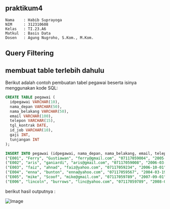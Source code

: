 ## praktikum4


```
Nama    : Habib Suprayoga
NIM     : 312310608
Kelas   : TI.23.A6
Matkul  : Basis Data
Dosen   : Agung Nugroho, S.Kom., M.Kom.
```

## Query Filtering

## membuat table terlebih dahulu

Berikut adalah contoh pembuatan tabel pegawai beserta isinya menggunakan kode SQL:

```sql
CREATE TABLE pegawai (
  idpegawai VARCHAR(10),
  nama_depan VARCHAR(50),
  nama_belakang VARCHAR(50),
  email VARCHAR(100),
  telepon VARCHAR(15),
  tgl_kontrak DATE,
  id_job VARCHAR(10),
  gaji INT,
  tunjangan INT
);

INSERT INTO pegawai (idpegawai, nama_depan, nama_belakang, email, telepon, tgl_kontrak, id_job, gaji, tunjangan) VALUES
("E001", "Ferry", "Gustiawan", "ferry@gmail.com", "07117059004", "2005-09-01", "L001", 2000000, 500000),
("E002", "aris", "ganiardi", "aris@gmail.com", "07117059008", "2006-03-28", "L002", 2000000, 200000),
("E003", "faiz", "ahnad", "faiz@yahoo.com", "07117059234", "2006-10-01", "L003", 1500008, NULL),
("E004", "enna", "bunton", "enna@yahoo.com", "07117059567", "2004-03-19", "10004", 1500000, 9),
("E005", "mike", "Scoof", "mike@gmail.com", "07117059789", "2007-09-01", "L005", 1250000, 9),
("E006", "lincoln", "burrows", "linc@yahoo.com", "07117059789", "2008-09-01", "L006", 1750000, NULL);
```


berikut hasil outputnya :

![Image](ss/ss1.png)
